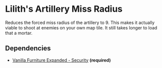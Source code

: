# Lilith's Artillery Miss Radius

Reduces the forced miss radius of the artillery to 9. This makes it actually viable to shoot at enemies on your own map tile. It still takes longer to load that a mortar. 

## Dependencies

* [Vanilla Furniture Expanded - Security](https://steamcommunity.com/workshop/filedetails/?id=1845154007) **(required)**
